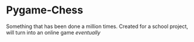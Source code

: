 # Pygame-Chess

Something that has been done a million times. Created for a school project, will turn into an online game *eventually*
